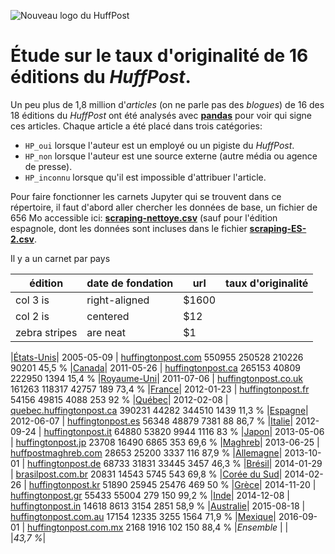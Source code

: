 ![Nouveau logo du HuffPost](https://upload.wikimedia.org/wikipedia/commons/thumb/5/5a/HuffPost.svg/320px-HuffPost.svg.png "Nouveau logo du HuffPost")

# Étude sur le taux d'originalité de 16 éditions du *HuffPost*.

Un peu plus de 1,8 million d'*articles* (on ne parle pas des *blogues*) de 16 des 18 éditions du *HuffPost* ont été analysés avec [**pandas**](https://github.com/jhroy/tuto-pandas) pour voir qui signe ces articles. Chaque article a été placé dans trois catégories:

- `HP_oui` lorsque l'auteur est un employé ou un pigiste du *HuffPost*.
- `HP_non` lorsque l'auteur est une source externe (autre média ou agence de presse).
- `HP_inconnu` lorsque qu'il est impossible d'attribuer l'article.

Pour faire fonctionner les carnets Jupyter qui se trouvent dans ce répertoire, il faut d'abord aller chercher les données de base, un fichier de 656 Mo accessible ici: [**scraping-nettoye.csv**](https://drive.google.com/file/d/0B90qcYhVsMeYQ2FQbEt3YkFhTjg/view?usp=sharing) (sauf pour l'édition espagnole, dont les données sont incluses dans le fichier [**scraping-ES-2.csv**](https://github.com/jhroy/huffpost/blob/master/scraping-ES-2.csv).

Il y a un carnet par pays

| **édition**        | **date de fondation**           | **url**  | **taux d'originalité** |
| ------------- |-------------|-----| -----:|
| col 3 is      | right-aligned | $1600 |
| col 2 is      | centered      |   $12 |
| zebra stripes | are neat      |    $1 |

|[États-Unis](HuffPost-usa.ipynb)|	2005-05-09	|	[huffingtonpost.com](http://www.huffingtonpost.com/)	550955	250528	210226	90201	45,5 %
|[Canada](HuffPost-can.ipynb)|	2011-05-26	|	[huffingtonpost.ca](http://www.huffingtonpost.ca/)	265153	40809	222950	1394	15,4 %
|[Royaume-Uni](HuffPost-uk.ipynb)|	2011-07-06	|	[huffingtonpost.co.uk](http://www.huffingtonpost.co.uk/)	161263	118317	42757	189	73,4 %
|[France](HuffPost-fr.ipynb)|	2012-01-23	|	[huffingtonpost.fr](http://www.huffingtonpost.fr/)	54156	49815	4088	253	92 %
|[Québec](HuffPost-qc.ipynb)|	2012-02-08	|	[quebec.huffingtonpost.ca](http://quebec.huffingtonpost.ca/)	390231	44282	344510	1439	11,3 %
|[Espagne](HuffPost-es.ipynb)|	2012-06-07	|	[huffingtonpost.es](http://www.huffingtonpost.es/)	56348	48879	7381	88	86,7 %
|[Italie](HuffPost-it.ipynb)|	2012-09-24	|	[huffingtonpost.it](http://www.huffingtonpost.it/)	64880	53820	9944	1116	83 %
|[Japon](HuffPost-jp.ipynb)|	2013-05-06	|	[huffingtonpost.jp](http://www.huffingtonpost.jp/)	23708	16490	6865	353	69,6 %
|[Maghreb](HuffPost-mag.ipynb)|	2013-06-25	|	[huffpostmaghreb.com](http://www.huffpostmaghreb.com/)	28653	25200	3337	116	87,9 %
|[Allemagne](HuffPost-all.ipynb)|	2013-10-01	|	[huffingtonpost.de](http://www.huffingtonpost.de/)	68733	31831	33445	3457	46,3 %
|[Brésil](HuffPost-bra.ipynb)|	2014-01-29	|	[brasilpost.com.br](http://www.huffpostbrasil.com/)	20831	14543	5745	543	69,8 %
|[Corée du Sud](HuffPost-kr.ipynb)|	2014-02-26	| [huffingtonpost.kr](http://www.huffingtonpost.kr/)	51890	25945	25476	469	50 %
|[Grèce](HuffPost-grece.ipynb)|	2014-11-20	|	[huffingtonpost.gr](http://www.huffingtonpost.gr/)	55433	55004	279	150	99,2 %
|[Inde](HuffPost-inde.ipynb)|	2014-12-08	|	[huffingtonpost.in](http://www.huffingtonpost.in/)	14618	8613	3154	2851	58,9 %
|[Australie](HuffPost-aus.ipynb)|	2015-08-18	|	[huffingtonpost.com.au](http://www.huffingtonpost.com.au/)	17154	12335	3255	1564	71,9 %
|[Mexique](HuffPost-mex.ipynb)|	2016-09-01	|	[huffingtonpost.com.mx]()	2168	1916	102	150	88,4 %
|*Ensemble* | | |*43,7 %*|
